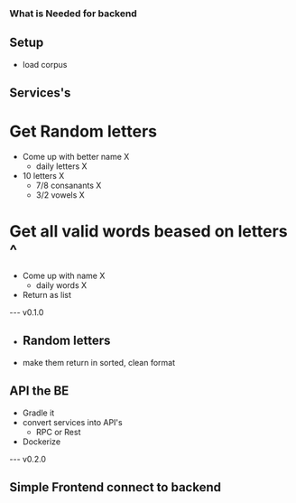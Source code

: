 ### What is Needed for backend

## Setup

- load corpus

## Services's

# Get Random letters

- Come up with better name X
  - daily letters X
- 10 letters X
  - 7/8 consanants X
  - 3/2 vowels X

# Get all valid words beased on letters ^

- Come up with name X
  - daily words X
- Return as list

--- v0.1.0

- ## Random letters
- make them return in sorted, clean format

## API the BE

- Gradle it
- convert services into API's
  - RPC or Rest
- Dockerize

--- v0.2.0

## Simple Frontend connect to backend
